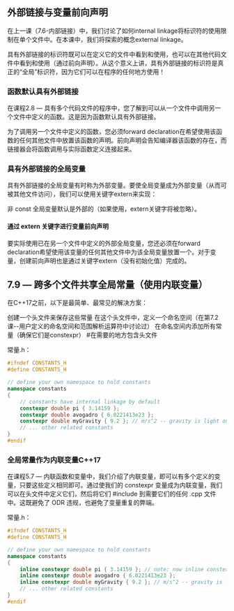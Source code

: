 ## 外部链接与变量前向声明

在上一课（7.6-内部链接）中，我们讨论了如何internal linkage将标识符的使用限制在单个文件中。在本课中，我们将探索的概念external linkage。

具有外部链接的标识符既可以在定义它的文件中看到和使用，也可以在其他代码文件中看到和使用（通过前向声明）。从这个意义上讲，具有外部链接的标识符是真正的“全局”标识符，因为它们可以在程序的任何地方使用！

### 函数默认具有外部链接

在课程2.8 — 具有多个代码文件的程序中，您了解到可以从一个文件中调用另一个文件中定义的函数。这是因为函数默认具有外部链接。

为了调用另一个文件中定义的函数，您必须forward declaration在希望使用该函数的任何其他文件中放置该函数的声明。前向声明会告知编译器该函数的存在，而链接器会将函数调用与实际函数定义连接起来。

### 具有外部链接的全局变量

具有外部链接的全局变量有时称为外部变量。要使全局变量成为外部变量（从而可被其他文件访问），我们可以使用关键字extern来实现：

非 const 全局变量默认是外部的（如果使用，extern关键字将被忽略）。

#### 通过 extern 关键字进行变量前向声明

要实际使用已在另一个文件中定义的外部全局变量，您还必须在forward declaration希望使用该变量的任何其他文件中为该全局变量放置一个。对于变量，创建前向声明也是通过关键字extern（没有初始化值）完成的。


## 7.9 — 跨多个文件共享全局常量（使用内联变量）

在C++17之前，以下是最简单、最常见的解决方案：

创建一个头文件来保存这些常量
在这个头文件中，定义一个命名空间（在第7.2 课--用户定义的命名空间和范围解析运算符中讨论过）
在命名空间内添加所有常量（确保它们是constexpr）
#在需要的地方包含头文件

常量.h：

```c++
#ifndef CONSTANTS_H
#define CONSTANTS_H

// define your own namespace to hold constants
namespace constants
{
    // constants have internal linkage by default
    constexpr double pi { 3.14159 };
    constexpr double avogadro { 6.0221413e23 };
    constexpr double myGravity { 9.2 }; // m/s^2 -- gravity is light on this planet
    // ... other related constants
}
#endif
```

### 全局常量作为内联变量C++17

在课程5.7 — 内联函数和变量中，我们介绍了内联变量，即可以有多个定义的变量，只要这些定义相同即可。通过使我们的 constexpr 变量成为内联变量，我们可以在头文件中定义它们，然后将它们 #include 到需要它们的任何 .cpp 文件中。这既避免了 ODR 违规，也避免了变量重复的弊端。

常量.h：

```c++
#ifndef CONSTANTS_H
#define CONSTANTS_H

// define your own namespace to hold constants
namespace constants
{
    inline constexpr double pi { 3.14159 }; // note: now inline constexpr
    inline constexpr double avogadro { 6.0221413e23 };
    inline constexpr double myGravity { 9.2 }; // m/s^2 -- gravity is light on this planet
    // ... other related constants
}
#endif
```




